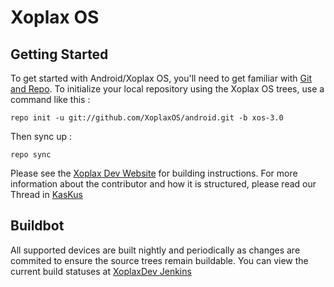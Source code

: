 Xoplax OS
=========

Getting Started
---------------
To get started with Android/Xoplax OS, you'll need to get familiar with [Git and Repo](http://source.android.com/source/using-repo.html).
To initialize your local repository using the Xoplax OS trees, use a command like this :

	repo init -u git://github.com/XoplaxOS/android.git -b xos-3.0

Then sync up :

	repo sync

Please see the [Xoplax Dev Website](http://os.xoplaxdev.org) for building instructions.
For more information about the contributor and how it is structured, please read our Thread in [KasKus](http://kaskus.co.id/thread/560759f8e05227795c8b4569/official-xoplax-os/1)

Buildbot
--------
All supported devices are built nightly and periodically as changes are commited to ensure the source trees remain buildable.
You can view the current build statuses at [XoplaxDev Jenkins](http://jenkins.xoplaxdev.org:8080/)

